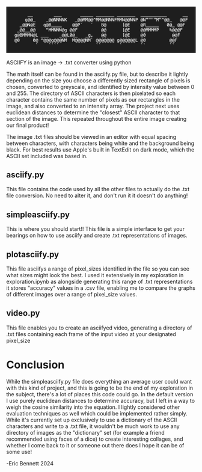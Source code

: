 ![asciifyimage](https://github.com/softly-undefined/asciify/blob/main/readmeimg.png?raw=true)

ASCIIFY is an image -> .txt converter using python

The math itself can be found in the asciify.py file, but to describe it lightly depending on the size you choose a differently sized rectangle of pixels is chosen, converted to greyscale, and identified by intensity value between 0 and 255. The directory of ASCII characters is then pixelated so each character contains the same number of pixels as our rectangles in the image, and also converted to an intensity array. The project next uses euclidean distances to determine the "closest" ASCII character to that section of the image. This repeated throughout the entire image creating our final product!

The image .txt files should be viewed in an editor with equal spacing between characters, with characters being white and the background being black. For best results use Apple's built in TextEdit on dark mode, which the ASCII set included was based in.

## asciify.py
This file contains the code used by all the other files to actually do the .txt file conversion. No need to alter it, and don't run it it doesn't do anything! 
## simpleasciify.py
This is where you should start!! This file is a simple interface to get your bearings on how to use asciify and create .txt representations of images.
## plotasciify.py
This file asciifys a range of pixel_sizes identified in the file so you can see what sizes might look the best. I used it extensively in my exploration in exploration.ipynb as alongside generating this range of .txt representations it stores "accuracy" values in a .csv file, enabling me to compare the graphs of different images over a range of pixel_size values.
## video.py
This file enables you to create an asciifyed video, generating a directory of .txt files containing each frame of the input video at your designated pixel_size

# Conclusion
While the simpleasciify.py file does everything an average user could want with this kind of project, and this is going to be the end of my exploration in the subject, there's a lot of places this code could go. In the default version I use purely euclidean distances to determine accuracy, but I left in a way to weigh the cosine similarity into the equation. I lightly considered other evaluation techniques as well which could be implemented rather simply. While it's currently set up exclusively to use a dictionary of the ASCII characters and write to a .txt file, it wouldn't be much work to use any directory of images as the "dictionary" set (for example a friend recommended using faces of a dice) to create interesting collages, and whether I come back to it or someone out there does I hope it can be of some use!

-Eric Bennett 2024
